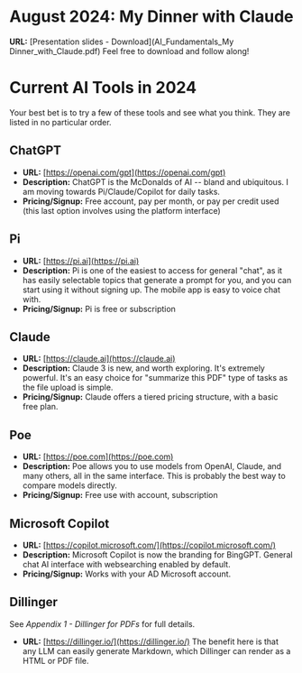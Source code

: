 # August 2024: My Dinner with Claude

**URL:** [Presentation slides - Download](AI_Fundamentals_My Dinner_with_Claude.pdf)
Feel free to download and follow along!


# Current AI Tools in 2024
Your best bet is to try a few of these tools and see what you think. They are listed in no particular order. 
## ChatGPT
- **URL:** [https://openai.com/gpt](https://openai.com/gpt)
- **Description:** ChatGPT is the McDonalds of AI -- bland and ubiquitous. I am moving towards Pi/Claude/Copilot for daily tasks. 
- **Pricing/Signup:** Free account, pay per month, or pay per credit used (this last option involves using the platform interface)

## Pi
- **URL:** [https://pi.ai](https://pi.ai)
- **Description:** Pi is one of the easiest to access for general "chat", as it has easily selectable topics that generate a prompt for you, and you can start using it without signing up. The mobile app is easy to voice chat with.
- **Pricing/Signup:** Pi is free or subscription

## Claude
- **URL:** [https://claude.ai](https://claude.ai)
- **Description:** Claude 3 is new, and worth exploring. It's extremely powerful. It's an easy choice for "summarize this PDF" type of tasks as the file upload is simple.
- **Pricing/Signup:** Claude offers a tiered pricing structure, with a basic free plan.

## Poe
- **URL:** [https://poe.com](https://poe.com)
- **Description:** Poe allows you to use models from OpenAI, Claude, and many others, all in the same interface. This is probably the best way to compare models directly.
- **Pricing/Signup:** Free use with account, subscription

## Microsoft Copilot
- **URL:** [https://copilot.microsoft.com/](https://copilot.microsoft.com/)
- **Description:** Microsoft Copilot is now the branding for BingGPT. General chat AI interface with websearching enabled by default.
- **Pricing/Signup:** Works with your AD Microsoft account. 

## Dillinger
See *Appendix 1 - Dillinger for PDFs* for full details.
- **URL:** [https://dillinger.io/](https://dillinger.io/)
The benefit here is that any LLM can easily generate Markdown, which Dillinger can render as a HTML or PDF file.


